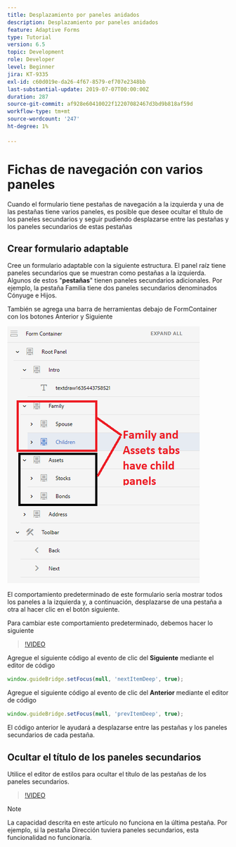 ```yaml
---
title: Desplazamiento por paneles anidados
description: Desplazamiento por paneles anidados
feature: Adaptive Forms
type: Tutorial
version: 6.5
topic: Development
role: Developer
level: Beginner
jira: KT-9335
exl-id: c60d019e-da26-4f67-8579-ef707e2348bb
last-substantial-update: 2019-07-07T00:00:00Z
duration: 287
source-git-commit: af928e60410022f12207082467d3bd9b818af59d
workflow-type: tm+mt
source-wordcount: '247'
ht-degree: 1%

---
```


# Fichas de navegación con varios paneles

Cuando el formulario tiene pestañas de navegación a la izquierda y una de las pestañas tiene varios paneles, es posible que desee ocultar el título de los paneles secundarios y seguir pudiendo desplazarse entre las pestañas y los paneles secundarios de estas pestañas

## Crear formulario adaptable

Cree un formulario adaptable con la siguiente estructura. El panel raíz tiene paneles secundarios que se muestran como pestañas a la izquierda. Algunos de estos &quot;**pestañas**&quot; tienen paneles secundarios adicionales. Por ejemplo, la pestaña Familia tiene dos paneles secundarios denominados Cónyuge e Hijos.

También se agrega una barra de herramientas debajo de FormContainer con los botones Anterior y Siguiente

![espaciado de barra de herramientas](assets/multiple-panels.png)



El comportamiento predeterminado de este formulario sería mostrar todos los paneles a la izquierda y, a continuación, desplazarse de una pestaña a otra al hacer clic en el botón siguiente.

Para cambiar este comportamiento predeterminado, debemos hacer lo siguiente

>[!VIDEO](https://video.tv.adobe.com/v/338369?quality=12&learn=on)


Agregue el siguiente código al evento de clic del **Siguiente** mediante el editor de código

```javascript
window.guideBridge.setFocus(null, 'nextItemDeep', true);
```

Agregue el siguiente código al evento de clic del **Anterior** mediante el editor de código

```javascript
window.guideBridge.setFocus(null, 'prevItemDeep', true);
```

El código anterior le ayudará a desplazarse entre las pestañas y los paneles secundarios de cada pestaña.

## Ocultar el título de los paneles secundarios

Utilice el editor de estilos para ocultar el título de las pestañas de los paneles secundarios.

>[!VIDEO](https://video.tv.adobe.com/v/338370?quality=12&learn=on)

>[!NOTE]
>
>La capacidad descrita en este artículo no funciona en la última pestaña. Por ejemplo, si la pestaña Dirección tuviera paneles secundarios, esta funcionalidad no funcionaría.
